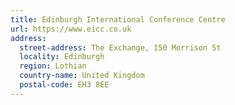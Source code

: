 ```yaml
---
title: Edinburgh International Conference Centre
url: https://www.eicc.co.uk
address:
  street-address: The Exchange, 150 Morrison St
  locality: Edinburgh
  region: Lothian
  country-name: United Kingdom
  postal-code: EH3 8EE
---
```

